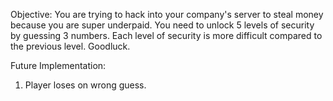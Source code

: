 Objective:
You are trying to hack into your company's server to steal money because you are 
super underpaid. 
You need to unlock 5 levels of security by guessing 3 numbers. Each level of security
is more difficult compared to the previous level.
Goodluck.

Future Implementation:
1. Player loses on wrong guess. 